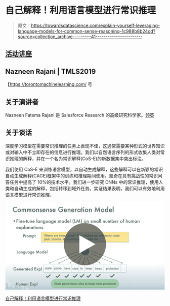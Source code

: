 # 自己解释！利用语言模型进行常识推理

> 原文：<https://towardsdatascience.com/explain-yourself-leveraging-language-models-for-common-sense-reasoning-1c988b8b24cd?source=collection_archive---------41----------------------->

## [活动讲座](https://towardsdatascience.com/event-talks/home)

## Nazneen Rajani | TMLS2019

【https://torontomachinelearning.com/ 号

## 关于演讲者

Nazneen Fatema Rajani 是 Salesforce Research 的高级研究科学家。[领英](https://www.linkedin.com/in/nazneenrajani/)

## 关于谈话

深度学习模型在需要常识推理的任务上表现不佳，这通常需要某种形式的世界知识或对输入中不立即存在的信息进行推理。我们以自然语言序列的形式收集人类对常识推理的解释，并在一个名为常识解释(CoS-E)的新数据集中突出标注。

我们使用 CoS-E 来训练语言模型，以自动生成解释，这些解释可以在新颖的常识自动生成解释(CAGE)框架中的训练和推理期间使用。凯奇在具有挑战性的常识问答任务中提高了 10%的技术水平。我们进一步研究 DNNs 中的常识推理，使用人类和自动生成的解释，包括转移到域外任务。实证结果表明，我们可以有效地利用语言模型进行常识推理。

![](img/5f7b57cd2972c384e4de328fe994adcf.png)

[自己解释！利用语言模型进行常识推理](https://youtu.be/M5hyQN2YSm8)
